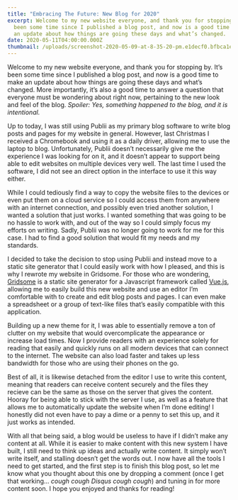 ```yaml
---
title: "Embracing The Future: New Blog for 2020"
excerpt: Welcome to my new website everyone, and thank you for stopping by. It’s
  been some time since I published a blog post, and now is a good time to make
  an update about how things are going these days and what’s changed.
date: 2020-05-11T04:00:00.000Z
thumbnail: /uploads/screenshot-2020-05-09-at-8-35-20-pm.e1decf0.bfbca1ee2f737b18203658b22a411fa3.png
---
```

Welcome to my new website everyone, and thank you for stopping by. It’s been some time since I published a blog post, and now is a good time to make an update about how things are going these days and what’s changed. More importantly, it’s also a good time to answer a question that everyone must be wondering about right now, pertaining to the new look and feel of the blog. *Spoiler: Yes, something happened to the blog, and it is intentional.*

Up to today, I was still using Publii as my primary blog software to write blog posts and pages for my website in general. However, last Christmas I received a Chromebook and using it as a daily driver, allowing me to use the laptop to blog. Unfortunately, Publii doesn’t necessarily give me the experience I was looking for on it, and it doesn’t appear to support being able to edit websites on multiple devices very well. The last time I used the software, I did not see an direct option in the interface to use it this way either.

While I could tediously find a way to copy the website files to the devices or even put them on a cloud service so I could access them from anywhere with an internet connection, and possibly even tried another solution, I wanted a solution that just works. I wanted something that was going to be no hassle to work with, and out of the way so I could simply focus my efforts on writing. Sadly, Publii was no longer going to work for me for this case. I had to find a good solution that would fit my needs and my standards.

I decided to take the decision to stop using Publii and instead move to a static site generator that I could easily work with how I pleased, and this is why I rewrote my website in Gridsome. For those who are wondering, [Gridsome](<>) is a static site generator for a Javascript framework called [Vue.js](<>), allowing me to easily build this new website and use an editor I’m comfortable with to create and edit blog posts and pages. I can even make a spreadsheet or a group of text-like files that’s easily compatible with this application.



Building up a new theme for it, I was able to essentially remove a ton of clutter on my website that would overcomplicate the appearance or increase load times. Now I provide readers with an experience solely for reading that easily and quickly runs on all modern devices that can connect to the internet. The website can also load faster and takes up less bandwidth for those who are using their phones on the go.

Best of all, it is likewise detached from the editor I use to write this content, meaning that readers can receive content securely and the files they recieve can be the same as those on the server that gives the content. Hooray for being able to stick with the server I use, as well as a feature that allows me to automatically update the website when I’m done editing! I honestly did not even have to pay a dime or a penny to set this up, and it just works as intended.

With all that being said, a blog would be useless to have if I didn’t make any content at all. While it is easier to make content with this new system I have built, I still need to think up ideas and actually write content. It simply won’t write itself, and stalling doesn’t get the words out. I now have all the tools I need to get started, and the first step is to finish this blog post, so let me know what you thought about this one by dropping a comment (once I get that working… *cough cough Disqus cough cough*) and tuning in for more content soon. I hope you enjoyed and thanks for reading!